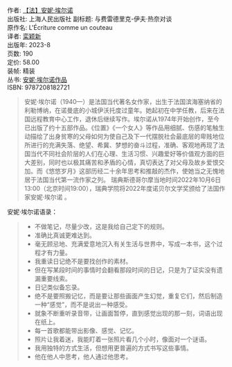 作者: [【法】安妮·埃尔诺](https://book.douban.com/author/4611654)  
出版社: 上海人民出版社
副标题: 与费雷德里克-伊夫·热奈对谈  
原作名: L'Écriture comme un couteau  
译者: [栾颖新](https://book.douban.com/author/4614728)  
出版年: 2023-8  
页数: 190  
定价: 58.00  
装帧: 精装  
丛书: [安妮·埃尔诺作品](https://book.douban.com/series/62931)  
ISBN: 9787208182721

> 安妮·埃尔诺（1940—）是法国当代著名女作家，出生于法国滨海塞纳省的利勒博纳，在诺曼底的小城伊沃托度过童年。她起初在中学任教，后来在法国远程教育中心工作，退休后继续写作。埃尔诺从1974年开始创作，至今已出版了约十五部作品。《位置》《一个女人》等作品用细腻、伤感的笔触生动描绘了出身贫寒的父母如何为使自己及下一代摆脱社会最底层的卑贱地位所进行的充满失落、绝望、希冀、梦想的奋斗过程，准确、客观地再现了法国当代不同社会阶层的人们在心理、生活习惯、兴趣爱好等价值观方面的巨大差别，同时也以极其痛苦和矛盾的心情，真切表达了对父母及故乡爱恨交加。而《悠悠岁月》这部历经二十余年思考和推敲的杰作，使她当之无愧地居于法国当代第一流作家之列。 瑞典斯德哥尔摩当地时间2022年10月6日13:00（北京时间19:00），瑞典学院将2022年度诺贝尔文学奖颁给了法国作家安妮·埃尔诺 。

安妮·埃尔诺语录：
> - 不做笔记，尽量少改，这是我给自己定下的规则。
> - 准确比真诚更难达到。
> - 毫无顾忌地、充满爱意地沉入有关生活与世界中，写成一本书，这个过程才有力量。
> - 我重读日记绝不是要找创作的素材。
> - 但在写某段时间的事情时会翻看那段时间的日记，只是为了证实没有遗漏重要线索。
> - 日记类似备忘录。
> - 绝不是要照搬记忆，而是要让那些画面产生幻觉，重复它们，然后制造一种“感觉”，而不是说出一种感受。
> - 就象不断重听录音带，让画面暂停，直到感觉出现的那一刻，词语出现在纸上。
> - 每一首歌都能带出影像、感觉、记忆。
> - 照片让我着迷，我能盯着一张照片看几个小时，像面对一个谜语。
> - 我用独特的方式生活，但想用更普遍的方式书写这些事情。
> - 他在他人中思考，他人通过他思考。